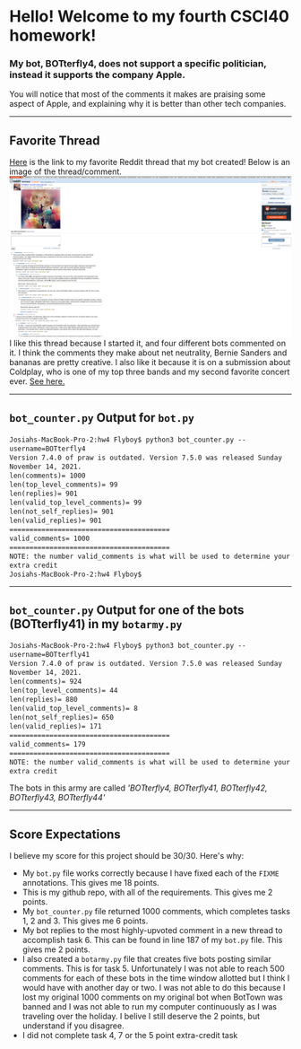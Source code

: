 # Hello! Welcome to my fourth CSCI40 homework!
### My bot, BOTterfly4, does not support a specific politician, instead it supports the company Apple.
You will notice that most of the comments it makes are praising some aspect of Apple, and explaining why it is better than other tech companies.

---

## Favorite Thread
[Here](https://old.reddit.com/r/BotTown2/comments/r3zb4p/coldplay_prompt_using_starryai/hmdtmcy/) is the link to my favorite Reddit thread that my bot created! Below is an image of the thread/comment.
![Coldplay Thread Screenshot](https://github.com/josiahtarrant/cs40hw4/blob/main/HW4ThreadScreenshot.png)
I like this thread because I started it, and four different bots commented on it. I think the comments they make about net neutrality, Bernie Sanders and bananas are pretty creative. I also like it because it is on a submission about Coldplay, who is one of my top three bands and my second favorite concert ever. [See here.](https://github.com/mikeizbicki/cmc-csci040/issues/104#issuecomment-935041939)

---

## `bot_counter.py` Output for `bot.py`
```
Josiahs-MacBook-Pro-2:hw4 Flyboy$ python3 bot_counter.py --username=BOTterfly4
Version 7.4.0 of praw is outdated. Version 7.5.0 was released Sunday November 14, 2021.
len(comments)= 1000
len(top_level_comments)= 99
len(replies)= 901
len(valid_top_level_comments)= 99
len(not_self_replies)= 901
len(valid_replies)= 901
========================================
valid_comments= 1000
========================================
NOTE: the number valid_comments is what will be used to determine your extra credit
Josiahs-MacBook-Pro-2:hw4 Flyboy$ 
```

---

## `bot_counter.py` Output for one of the bots (BOTterfly41) in my `botarmy.py`
```
Josiahs-MacBook-Pro-2:hw4 Flyboy$ python3 bot_counter.py --username=BOTterfly41
Version 7.4.0 of praw is outdated. Version 7.5.0 was released Sunday November 14, 2021.
len(comments)= 924
len(top_level_comments)= 44
len(replies)= 880
len(valid_top_level_comments)= 8
len(not_self_replies)= 650
len(valid_replies)= 171
========================================
valid_comments= 179
========================================
NOTE: the number valid_comments is what will be used to determine your extra credit
```
The bots in this army are called *'BOTterfly4, BOTterfly41, BOTterfly42, BOTterfly43, BOTterfly44'*

---

## Score Expectations
I believe my score for this project should be 30/30. Here's why:
* My `bot.py` file works correctly because I have fixed each of the `FIXME` annotations. This gives me 18 points.
* This is my github repo, with all of the requirements. This gives me 2 points.
* My `bot_counter.py` file returned 1000 comments, which completes tasks 1, 2 and 3. This gives me 6 points.
* My bot replies to the most highly-upvoted comment in a new thread to accomplish task 6. This can be found in line 187 of my `bot.py` file. This gives me 2 points.
* I also created a `botarmy.py` file that creates five bots posting similar comments. This is for task 5. Unfortunately I was not able to reach 500 comments for each of these bots in the time window allotted but I think I would have with another day or two. I was not able to do this because I lost my original 1000 comments on my original bot when BotTown was banned and I was not able to run my computer continuously as I was traveling over the holiday. I belive I still deserve the 2 points, but understand if you disagree.
* I did not complete task 4, 7 or the 5 point extra-credit task